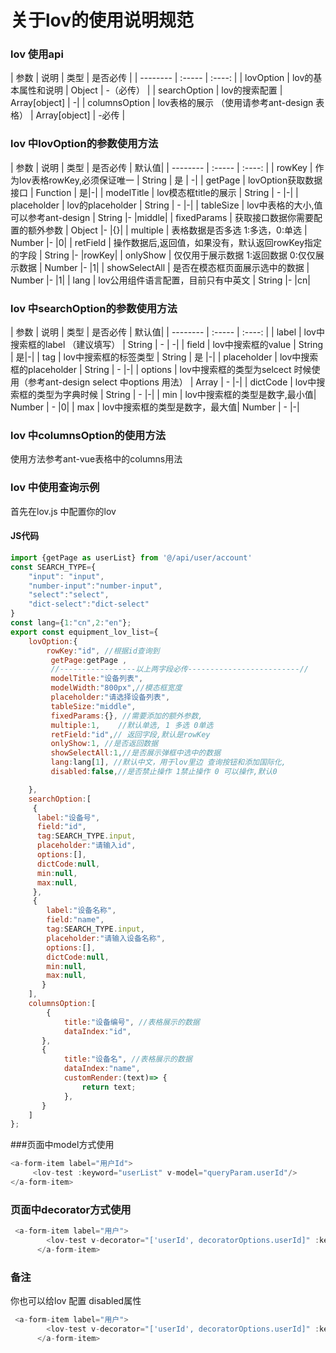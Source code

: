 # 关于lov的使用说明规范


### lov 使用api

| 参数        | 说明   |  类型  |  是否必传  |
| --------   | :----- | :----:  |
| lovOption     | lov的基本属性和说明  |   Object     |  -（必传） |
| searchOption        |  lov的搜索配置   |   Array[object]   |   -|
| columnsOption        |    lov表格的展示 （使用请参考ant-design 表格）  |  Array[object]   |  -必传 |


### lov 中lovOption的参数使用方法
| 参数        | 说明   |  类型  |  是否必传  | 默认值|
| --------   | :----- | :----:  |
| rowKey     | 作为lov表格rowKey,必须保证唯一   |   String     | 是 | -|
| getPage        | lovOption获取数据接口  |   Function   |   是|-|
| modelTitle        |    lov模态框title的展示  |  String  | - |-|
| placeholder        |    lov的placeholder  |  String  | - |-|
| tableSize        |    lov中表格的大小,值可以参考ant-design |  String |- |middle|
| fixedParams        |  获取接口数据你需要配置的额外参数 |  Object |- |{}|
| multiple        |  表格数据是否多选 1:多选，0:单选 |  Number |- |0|
| retField        |  操作数据后,返回值，如果没有，默认返回rowKey指定的字段 |  String |- |rowKey|
| onlyShow        |  仅仅用于展示数据 1:返回数据 0:仅仅展示数据 |  Number |- |1|
| showSelectAll        |  是否在模态框页面展示选中的数据 |  Number |- |1|
| lang        |  lov公用组件语言配置，目前只有中英文 |  String |- |cn|



### lov 中searchOption的参数使用方法
| 参数        | 说明   |  类型  |  是否必传  | 默认值|
| --------   | :----- | :----:  |
| label     | lov中搜索框的label （建议填写） |   String     | - | -|
| field        |  lov中搜索框的value  |   String   |   是|-|
| tag        |    lov中搜索框的标签类型  |  String  | 是 |-|
| placeholder        |    lov中搜索框的placeholder |  String  | - |-|
| options        |    lov中搜索框的类型为selcect 时候使用（参考ant-design select 中options 用法） |  Array  | - |-|
| dictCode        |    lov中搜索框的类型为字典时候 |  String  | - |-|
| min        |    lov中搜索框的类型是数字,最小值|  Number  | - |0|
| max     |    lov中搜索框的类型是数字，最大值|  Number  | - |-|

### lov 中columnsOption的使用方法
使用方法参考ant-vue表格中的columns用法

### lov 中使用查询示例
首先在lov.js 中配置你的lov
#### JS代码　

```javascript
import {getPage as userList} from '@/api/user/account'
const SEARCH_TYPE={
	"input": "input",
	"number-input":"number-input",
	"select":"select",
	"dict-select":"dict-select"
}
const lang={1:"cn",2:"en"};
export const equipment_lov_list={
	lovOption:{
		rowKey:"id", //根据id查询到
	     getPage:getPage ,
		 //-----------------以上两字段必传-------------------------//
		 modelTitle:"设备列表",
		 modelWidth:"800px",//模态框宽度
		 placeholder:"请选择设备列表",
		 tableSize:"middle",
		 fixedParams:{}, //需要添加的额外参数,
		 multiple:1,    //默认单选, 1 多选 0单选
         retField:"id",// 返回字段,默认是rowKey
		 onlyShow:1, //是否返回数据
		 showSelectAll:1,//是否展示弹框中选中的数据
		 lang:lang[1], //默认中文，用于lov里边 查询按钮和添加国际化,
		 disabled:false,//是否禁止操作 1禁止操作 0 可以操作,默认0

	},
	searchOption:[
	 {
	  label:"设备号",
	  field:"id",
	  tag:SEARCH_TYPE.input,
	  placeholder:"请输入id",
	  options:[],
	  dictCode:null,
	  min:null,
	  max:null,
	 },
	 {
		label:"设备名称",
		field:"name",
		tag:SEARCH_TYPE.input,
		placeholder:"请输入设备名称",
		options:[],
		dictCode:null,
		min:null,
		max:null,
	   }		
    ],
	columnsOption:[
		{ 
			title:"设备编号", //表格展示的数据
			dataIndex:"id",
	   },
	   {
			title:"设备名", //表格展示的数据
			dataIndex:"name",
			customRender:(text)=> {
				return text;
			},
	   }
	]
};
```
###页面中model方式使用
```javascript
<a-form-item label="用户Id">
     <lov-test :keyword="userList" v-model="queryParam.userId"/>
</a-form-item>
```
### 页面中decorator方式使用
```javascript
 <a-form-item label="用户">
        <lov-test v-decorator="['userId', decoratorOptions.userId]" :keyword="userList"  />
      </a-form-item>
```

### 备注
你也可以给lov 配置 disabled属性
```javascript
 <a-form-item label="用户">
        <lov-test v-decorator="['userId', decoratorOptions.userId]" :keyword="userList"  :disabled="true" />
      </a-form-item>
```
